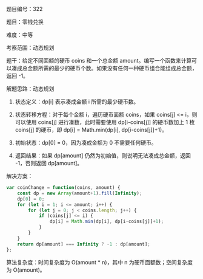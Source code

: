 题目编号：322

题目：零钱兑换

难度：中等

考察范围：动态规划

题干：给定不同面额的硬币 coins 和一个总金额 amount。编写一个函数来计算可以凑成总金额所需的最少的硬币个数。如果没有任何一种硬币组合能组成总金额，返回 -1。

解题思路：动态规划

1. 状态定义：dp[i] 表示凑成金额 i 所需的最少硬币数。

2. 状态转移方程：对于每个金额 i，遍历硬币面额 coins，如果 coins[j] <= i，则可以使用 coins[j] 进行凑数，此时需要使用 dp[i-coins[j]] 的硬币数加上 1 枚 coins[j] 的硬币，即 dp[i] = Math.min(dp[i], dp[i-coins[j]]+1)。

3. 初始状态：dp[0] = 0，因为凑成金额为 0 不需要任何硬币。

4. 返回结果：如果 dp[amount] 仍然为初始值，则说明无法凑成总金额，返回 -1，否则返回 dp[amount]。

解决方案：

```javascript
var coinChange = function(coins, amount) {
    const dp = new Array(amount+1).fill(Infinity);
    dp[0] = 0;
    for (let i = 1; i <= amount; i++) {
        for (let j = 0; j < coins.length; j++) {
            if (coins[j] <= i) {
                dp[i] = Math.min(dp[i], dp[i-coins[j]]+1);
            }
        }
    }
    return dp[amount] === Infinity ? -1 : dp[amount];
};
```

算法复杂度：时间复杂度为 O(amount * n)，其中 n 为硬币面额数；空间复杂度为 O(amount)。